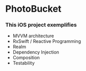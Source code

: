 # PhotoBucket


### This iOS project exemplifies
* MVVM architecture 
* RxSwift / Reactive Programming
* Realm
* Dependency Injection
* Composition
* Testability
